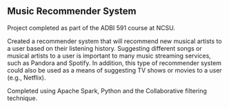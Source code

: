 ## Music Recommender System

Project completed as part of the ADBI 591 course at NCSU.

Created a recommender system that will recommend new musical artists to a user based on their listening history. Suggesting different songs or musical artists to a user is important to many music streaming services, such as Pandora and Spotify. In addition, this type of recommender system could also be used as a means of suggesting TV shows or movies to a user (e.g., Netflix).

Completed using Apache Spark, Python and the Collaborative filtering technique.
